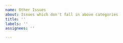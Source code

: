 ```yaml
---
name: Other Issues
about: Issues which don't fall in above categories
title: ''
labels: ''
assignees: ''

---
```



